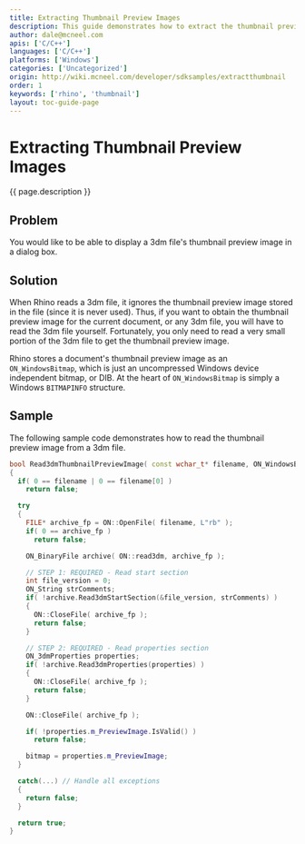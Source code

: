 ```yaml
---
title: Extracting Thumbnail Preview Images
description: This guide demonstrates how to extract the thumbnail preview image from a 3dm file using C/C++.
author: dale@mcneel.com
apis: ['C/C++']
languages: ['C/C++']
platforms: ['Windows']
categories: ['Uncategorized']
origin: http://wiki.mcneel.com/developer/sdksamples/extractthumbnail
order: 1
keywords: ['rhino', 'thumbnail']
layout: toc-guide-page
---
```


# Extracting Thumbnail Preview Images

{{ page.description }}

## Problem

You would like to be able to display a 3dm file's thumbnail preview image in a dialog box.

## Solution

When Rhino reads a 3dm file, it ignores the thumbnail preview image stored in the file (since it is never used).  Thus, if you want to obtain the thumbnail preview image for the current document, or any 3dm file, you will have to read the 3dm file yourself.  Fortunately, you only need to read a very small portion of the 3dm file to get the thumbnail preview image.

Rhino stores a document's thumbnail preview image as an `ON_WindowsBitmap`, which is just an uncompressed Windows device independent bitmap, or DIB. At the heart of `ON_WindowsBitmap` is simply a Windows `BITMAPINFO` structure.

## Sample

The following sample code demonstrates how to read the thumbnail preview image from a 3dm file.

```cpp
bool Read3dmThumbnailPreviewImage( const wchar_t* filename, ON_WindowsBitmap& bitmap )
{
  if( 0 == filename | 0 == filename[0] )
    return false;

  try
  {
    FILE* archive_fp = ON::OpenFile( filename, L"rb" );
    if( 0 == archive_fp )
      return false;

    ON_BinaryFile archive( ON::read3dm, archive_fp );

    // STEP 1: REQUIRED - Read start section
    int file_version = 0;
    ON_String strComments;
    if( !archive.Read3dmStartSection(&file_version, strComments) )
    {
      ON::CloseFile( archive_fp );
      return false;
    }

    // STEP 2: REQUIRED - Read properties section
    ON_3dmProperties properties;
    if( !archive.Read3dmProperties(properties) )
    {
      ON::CloseFile( archive_fp );
      return false;
    }

    ON::CloseFile( archive_fp );

    if( !properties.m_PreviewImage.IsValid() )
      return false;

    bitmap = properties.m_PreviewImage;
  }

  catch(...) // Handle all exceptions
  {
    return false;
  }

  return true;
}
```

